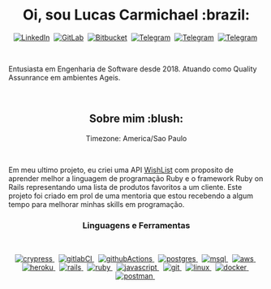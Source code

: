 <p>
  <h1 align="center"><b>Oi, sou Lucas Carmichael</b> :brazil:</h1>
</p>

<p align="center">
<a href="https://www.linkedin.com/in/lucas-carmichael/"><img src="https://img.shields.io/badge/linkedin-%230077B5.svg?style=for-the-badge&logo=linkedin&logoColor=white" alt="LinkedIn" /></a>&nbsp;
<a href="https://gitlab.com/CarmichaelLucas"><img src="https://img.shields.io/badge/gitlab-%23181717.svg?style=for-the-badge&logo=gitlab&logoColor=white" alt="GitLab" /></a>&nbsp;
<a href="https://bitbucket.org/lucascarmichael/"><img src="https://img.shields.io/badge/bitbucket-%230047B3.svg?style=for-the-badge&logo=bitbucket&logoColor=white" alt="Bitbucket" /></a>&nbsp;
<a href="https://t.me/carmichaellucas"><img src="https://img.shields.io/badge/Telegram-2CA5E0?style=for-the-badge&logo=telegram&logoColor=white" alt="Telegram" /></a>&nbsp;
<a href="https://dev.to/carmichaellucas"><img src="https://img.shields.io/badge/dev.to-0A0A0A?style=for-the-badge&logo=dev.to&logoColor=white" alt="Telegram" /></a>&nbsp;
<a href="https://carmichael-slucas.medium.com/"><img src="https://img.shields.io/badge/Medium-12100E?style=for-the-badge&logo=medium&logoColor=white" alt="Telegram" /></a>&nbsp;
</p>

<br />

<p>
  Entusiasta em Engenharia de Software desde 2018. Atuando como Quality Assunrance em ambientes Ageis.
</p>
<br />

<p>
  <h2 align="center"><b>Sobre mim</b> :blush:	</h2>
</p>

<p align="center">
  Timezone: America/Sao Paulo
</p>
  
<br />

<p>Em meu ultimo projeto, eu criei uma API <a href="https://github.com/CarmichaelLucas/favorite_list">WishList</a> com proposito de aprender melhor a linguagem de programação Ruby e o framework Ruby on Rails representando uma lista de produtos favoritos a um cliente. Este projeto foi criado em prol de uma mentoria que estou recebendo a algum tempo para melhorar minhas skills em programação.</p>

<p>
  <h3 align="center">Linguagens e Ferramentas</h3>
</p>

<br />

<p align="center">  
<a href="https://www.cypress.io/" target="_blank"> <img src="https://img.shields.io/badge/-cypress-%23E5E5E5?style=for-the-badge&logo=cypress&logoColor=058a5e" alt="crypress"/> </a>&nbsp;  
<a href="https://docs.gitlab.com/ee/ci/" target="_blank"> <img src="https://img.shields.io/badge/GitLabCI-%23181717.svg?style=for-the-badge&logo=gitlab&logoColor=white" alt="gitlabCI"/> </a>&nbsp;
<a href="https://docs.github.com/pt/actions" target="_blank"> <img src="https://img.shields.io/badge/githubactions-%232671E5.svg?style=for-the-badge&logo=githubactions&logoColor=white" alt="githubActions"/> </a>&nbsp;
<a href="https://www.postgresql.org/" target="_blank"> <img src="https://img.shields.io/badge/postgres-%23316192.svg?style=for-the-badge&logo=postgresql&logoColor=white" alt="postgres"/> </a>&nbsp;
<a href="https://www.mysql.com/" target="_blank"> <img src="https://img.shields.io/badge/mysql-%2300f.svg?style=for-the-badge&logo=mysql&logoColor=white" alt="msql"/> </a>&nbsp;
<a href="https://aws.amazon.com/pt/" target="_blank"> <img src="https://img.shields.io/badge/AWS-%23FF9900.svg?style=for-the-badge&logo=amazon-aws&logoColor=white" alt="aws"/> </a>&nbsp;  
<a href="https://www.heroku.com/" target="_blank"> <img src="https://img.shields.io/badge/heroku-%23430098.svg?style=for-the-badge&logo=heroku&logoColor=white" alt="heroku"/> </a>&nbsp;  
<a href="https://rubyonrails.org/" target="_blank"> <img src="https://img.shields.io/badge/rails-%23CC0000.svg?style=for-the-badge&logo=ruby-on-rails&logoColor=white" alt="rails"/> </a>&nbsp;  
<a href="https://www.ruby-lang.org/pt/" target="_blank"> <img src="https://img.shields.io/badge/ruby-%23CC342D.svg?style=for-the-badge&logo=ruby&logoColor=white" alt="ruby"/> </a>&nbsp;  
<a href="https://developer.mozilla.org/pt-BR/docs/Web/JavaScript" target="_blank"> <img src="https://img.shields.io/badge/javascript-%23323330.svg?style=for-the-badge&logo=javascript&logoColor=%23F7DF1E" alt="javascript"/> </a>&nbsp;  
<a href="https://git-scm.com/" target="_blank"> <img src="https://img.shields.io/badge/git-%23F05033.svg?style=for-the-badge&logo=git&logoColor=white" alt="git"/> </a>&nbsp;  
<a href="https://www.linux.org/" target="_blank"> <img src="https://img.shields.io/badge/Linux-FCC624?style=for-the-badge&logo=linux&logoColor=black" alt="linux"/> </a>&nbsp; 
<a href="https://www.docker.com/" target="_blank"> <img src="https://img.shields.io/badge/docker-%230db7ed.svg?style=for-the-badge&logo=docker&logoColor=white" alt="docker"/> </a>&nbsp;  
<a href="https://www.postman.com/" target="_blank"> <img src="https://img.shields.io/badge/Postman-FF6C37?style=for-the-badge&logo=postman&logoColor=white" alt="postman"/> </a>&nbsp;  
</p>

<!---
CarmichaelLucas/CarmichaelLucas is a ✨ special ✨ repository because its `README.md` (this file) appears on your GitHub profile.
You can click the Preview link to take a look at your changes.
--->
